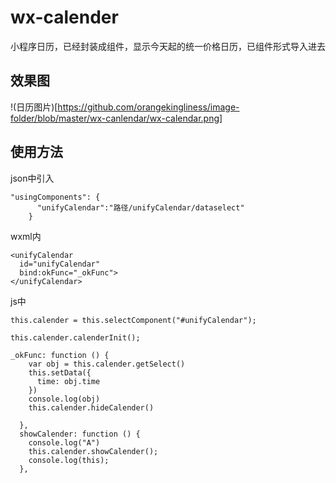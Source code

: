 # wx-calender
小程序日历，已经封装成组件，显示今天起的统一价格日历，已组件形式导入进去

## 效果图
!(日历图片)[https://github.com/orangekingliness/image-folder/blob/master/wx-canlendar/wx-calendar.png]

## 使用方法
json中引入
```
"usingComponents": {
      "unifyCalendar":"路径/unifyCalendar/dataselect"
    }
```

wxml内
```
<unifyCalendar 
  id="unifyCalendar" 
  bind:okFunc="_okFunc">
</unifyCalendar>
```
js中
```
this.calender = this.selectComponent("#unifyCalendar");

this.calender.calenderInit();

_okFunc: function () {
    var obj = this.calender.getSelect()
    this.setData({
      time: obj.time
    })
    console.log(obj)
    this.calender.hideCalender()

  },
  showCalender: function () {
    console.log("A")
    this.calender.showCalender();
    console.log(this);
  },

```


